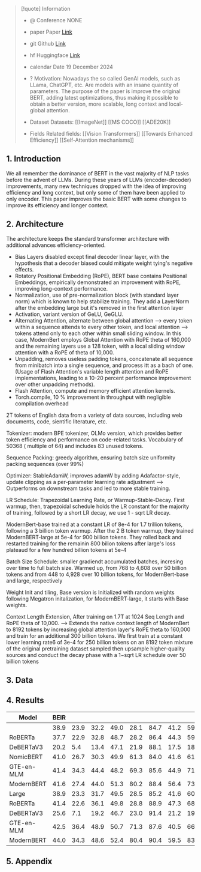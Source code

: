 > [!quote] Information 
> * @ Conference NONE 
> * paper Paper [Link](https://arxiv.org/pdf/2412.13663)
> * git Github [Link](https://github.com/AnswerDotAI/ModernBERT)
> * hf Huggingface [Link](https://huggingface.co/papers/2412.13663)
> * calendar Date 19 December 2024
> * ? Motivation: 
> 		Nowadays the so called GenAI models, such as LLama, ChatGPT, etc. Are models with an insane quantity of parameters. The purpose of the paper is improve the original BERT, adding latest optimizations, thus making it possible to obtain a better version, more scalable, long context and local-global attention.    
> *  Dataset Datasets:
> 	[[ImageNet]]
> 	[[MS COCO]]
> 	[[ADE20K]]
> 	
> * Fields Related fields: 
> 	[[Vision Transformers]]
> 	[[Towards Enhanced Efficiency]]
> 	[[Self-Attention mechanisms]]

## 1. Introduction

We all remember the dominance  of BERT in the vast majority of NLP tasks before the advent of LLMs. During these years of LLMs (encoder-decoder) improvements, many new techniques dropped with the idea of improving efficiency and long context, but only some of them have been applied to only encoder. This paper improves the basic BERT with some changes to improve its efficiency and longer context.
## 2. Architecture
The architecture keeps the standard transformer architecture with additional advances efficiency-oriented. 

- Bias Layers disabled except final decoder linear layer, with the hypothesis that a decoder biased  could mitigate weight tying's negative effects.
- Rotatory Positional Embedding (RoPE), BERT base contains Positional Embeddings, empirically demonstrated an improvement with RoPE, improving long-context performance.
- Normalization, use of pre-normalization block (with standard layer norm) which is known to help stabilize training. They add a LayerNorm after the embedding large but it's removed in the first attention layer
- Activation, variant version of GeLU, GeGLU.
- Alternating Attention, alternate between global attention --> every token within a sequence attends to every other token, and local attention --> tokens attend only to each other within small sliding window. In this case, ModernBert employs Global Attention with RoPE theta of 160,000 and the remaining layers use a 128 token,  with a local sliding window attention with a RoPE of theta of 10,000.
- Unpadding, removes useless padding tokens, concatenate all sequence from minibatch into a single sequence, and process itt as a bach of one. (Usage of Flash Attention's variable length attention and RoPE implementations, leading to a 10-20 percent performance improvement over other unpadding methods).
- Flash Attention, compute and memory efficient attention kernels.
- Torch.compile, 10 % improvement in throughput with negligible compilation overhead

2T tokens of English data from a variety of data sources, including web documents, code, sientific literature, etc.

Tokenizer: modern BPE tokenizer, OLMo version, which provides better token efficiency and performance on code-related tasks. Vocabulary of 50368 ( multiple of 64) and includes 83  unused tokens.

Sequence Packing: greedy algorithm, ensuring batch size uniformity packing sequences (over 99%)

Optimizer: StableAdamW, improves adamW by adding Adafactor-style, update clipping as a per-parameter learning rate adjustment --> Outperforms on downstream tasks and led to more stable training.

LR Schedule: Trapezoidal Learning Rate, or Warmup-Stable-Decay. First warmup, then, trapezoidal schedule holds the LR constant for the majority of training, followed by a short LR decay, we use 1 - sqrt LR decay.

ModernBert-base trained at a constant LR of 8e-4 for 1.7 trillion tokens, following a 3 billion token warmup. After the 2 B token warmup, they trained ModernBERT-large at 5e-4 for 900 billion tokens.  They rolled back and restarted training for the remainin 800 bilion tokens after large's loss plateaud for a few hundred billion tokens at 5e-4

Batch Size Schedule: smaller gradiendt accumulated batches, incresing over time to full batch size.  Warmed up, from 768 to 4,608 over 50 billion tokens and from 448 to 4,928 over 10 billion tokens, for ModernBert-base and large, respectively

Weight Init and tiling, Base version is Initialized with random weights following Megatron initalization, for ModernBERT-large, it starts with Base weights.

Context Length Extension, After training on 1.7T at 1024 Seq Length and RoPE theta of 10,000. --> Extends the native context length of ModernBert to  8192 tokens by increasing global attention layer's RoPE theta to 160,000 and train for an additional 300 billion tokens. We first train at a constant lower learning rate6 of 3e-4 for 250 billion tokens on an 8192 token mixture of the original pretraining dataset sampled then upsample higher-quality sources and conduct the decay phase with a 1−sqrt LR schedule over 50 billion tokens

## 3. Data


## 4. Results



| Model      | BEIR |      |      |      |      |      |      |      |     |
| ---------- | ---- | ---- | ---- | ---- | ---- | ---- | ---- | ---- | --- |
|            | 38.9 | 23.9 | 32.2 | 49.0 | 28.1 | 84.7 | 41.2 | 59.5 |     |
| RoBERTa    | 37.7 | 22.9 | 32.8 | 48.7 | 28.2 | 86.4 | 44.3 | 59.6 |     |
| DeBERTaV3  | 20.2 | 5.4  | 13.4 | 47.1 | 21.9 | 88.1 | 17.5 | 18.6 |     |
| NomicBERT  | 41.0 | 26.7 | 30.3 | 49.9 | 61.3 | 84.0 | 41.6 | 61.4 |     |
| GTE-en-MLM | 41.4 | 34.3 | 44.4 | 48.2 | 69.3 | 85.6 | 44.9 | 71.4 |     |
| ModernBERT | 41.6 | 27.4 | 44.0 | 51.3 | 80.2 | 88.4 | 56.4 | 73.6 |     |
| Large      | 38.9 | 23.3 | 31.7 | 49.5 | 28.5 | 85.2 | 41.6 | 60.8 |     |
| RoBERTa    | 41.4 | 22.6 | 36.1 | 49.8 | 28.8 | 88.9 | 47.3 | 68.1 |     |
| DeBERTaV3  | 25.6 | 7.1  | 19.2 | 46.7 | 23.0 | 91.4 | 21.2 | 19.7 |     |
| GTE-en-MLM | 42.5 | 36.4 | 48.9 | 50.7 | 71.3 | 87.6 | 40.5 | 66.9 |     |
| ModernBERT | 44.0 | 34.3 | 48.6 | 52.4 | 80.4 | 90.4 | 59.5 | 83.9 |     |
## 5. Appendix
